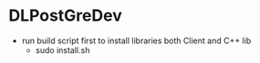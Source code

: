 # DLPostGreDev

* run build script first to install libraries both Client and C++ lib
  * sudo install.sh
  